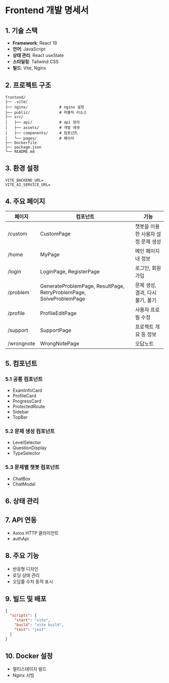 # Frontend 개발 명세서

## 1. 기술 스택

- **Framework**: React 19
- **언어**: JavaScript
- **상태 관리**: React useState
- **스타일링**: Tailwind CSS
- **빌드**: Vite, Nginx

## 2. 프로젝트 구조

```
frontend/
├── .vite/
├── nginx/              # nginx 설정
├── public/             # 퍼블릭 리소스
├── src/
│   ├── api/            # api 정의
│   ├── assets/         # 개발 에셋
│   ├── components/     # 컴포넌트
│   └── pages/          # 페이지
├── Dockerfile
├── package.json
└── README.md
```

## 3. 환경 설정

```env
VITE_BACKEND_URL=
VITE_AI_SERVICE_URL=
```

## 4. 주요 페이지

| 페이지     | 컴포넌트                                                            | 기능                                |
| ---------- | ------------------------------------------------------------------- | ----------------------------------- |
| /custom    | CustomPage                                                          | 챗봇을 이용한 사용자 설정 문제 생성 |
| /home      | MyPage                                                              | 메인 페이지 내 정보                 |
| /login     | LoginPage, RegisterPage                                             | 로그인, 회원가입                    |
| /problem   | GenerateProblemPage, ResultPage, RetryProblemPage, SolveProblemPage | 문제 생성, 결과, 다시 풀기, 풀기    |
| /profile   | ProfileEditPage                                                     | 사용자 프로필 수정                  |
| /support   | SupportPage                                                         | 프로젝트 개요 등 정보               |
| /wrongnote | WrongNotePage                                                       | 오답노트                            |

## 5. 컴포넌트

### 5.1 공통 컴포넌트

- ExamInfoCard
- ProfileCard
- ProgressCard
- ProtectedRoute
- Sidebar
- TopBar

### 5.2 문제 생성 컴포넌트

- LevelSelector
- QuestionDisplay
- TypeSelector

### 5.3 문제별 챗봇 컴포넌트

- ChatBox
- ChatModal

## 6. 상태 관리

## 7. API 연동

- Axios HTTP 클라이언트
- authApi

## 8. 주요 기능

- 반응형 디자인
- 로딩 상태 관리
- 오답률 수치 동적 표시

## 9. 빌드 및 배포

```json
{
  "scripts": {
    "start": "vite",
    "build": "vite build",
    "test": "jest"
  }
}
```

## 10. Docker 설정

- 멀티스테이지 빌드
- Nginx 서빙
